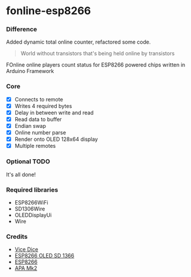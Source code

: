 # fonline-esp8266

### Difference

Added dynamic total online counter, refactored some code.

> World without transistors that's being held online by transistors

FOnline online players count status for ESP8266 powered chips written in Arduino Framework

### Core

- [x] Connects to remote
- [x] Writes 4 required bytes
- [x] Delay in between write and read
- [x] Read data to buffer
- [x] Endian swap
- [x] Online number parse
- [x] Render onto OLED 128x64 display
- [x] Multiple remotes

### Optional TODO

It's all done!

### Required libraries

- ESP8266WiFi
- SD1306Wire
- OLEDDisplayUi
- Wire

### Credits
- [Vice Dice](https://github.com/ViceDice)
- [ESP8266 OLED SD 1366](https://github.com/ThingPulse/esp8266-oled-ssd1306)
- [ESP8266](https://github.com/esp8266/Arduino)
- [APA Mk2](https://github.com/APAmk2)
